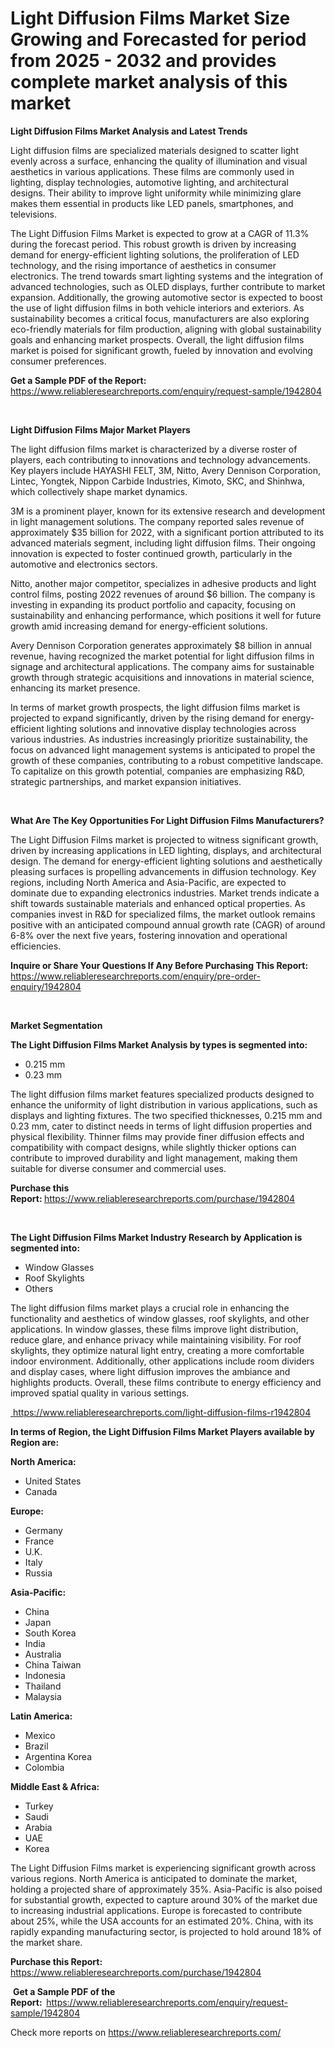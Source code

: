<p><h1>Light Diffusion Films Market Size Growing and Forecasted for period from 2025 - 2032 and provides complete market analysis of this market</h1></p><p><strong>Light Diffusion Films Market Analysis and Latest Trends</strong></p>
<p><p>Light diffusion films are specialized materials designed to scatter light evenly across a surface, enhancing the quality of illumination and visual aesthetics in various applications. These films are commonly used in lighting, display technologies, automotive lighting, and architectural designs. Their ability to improve light uniformity while minimizing glare makes them essential in products like LED panels, smartphones, and televisions.</p><p>The Light Diffusion Films Market is expected to grow at a CAGR of 11.3% during the forecast period. This robust growth is driven by increasing demand for energy-efficient lighting solutions, the proliferation of LED technology, and the rising importance of aesthetics in consumer electronics. The trend towards smart lighting systems and the integration of advanced technologies, such as OLED displays, further contribute to market expansion. Additionally, the growing automotive sector is expected to boost the use of light diffusion films in both vehicle interiors and exteriors. As sustainability becomes a critical focus, manufacturers are also exploring eco-friendly materials for film production, aligning with global sustainability goals and enhancing market prospects. Overall, the light diffusion films market is poised for significant growth, fueled by innovation and evolving consumer preferences.</p></p>
<p><strong>Get a Sample PDF of the Report:&nbsp;</strong> <a href="https://www.reliableresearchreports.com/enquiry/request-sample/1942804?utm_campaign=115&utm_medium=2&utm_source=Github&utm_content=ia&utm_term=30012025&utm_id=light-diffusion-films">https://www.reliableresearchreports.com/enquiry/request-sample/1942804</a></p>
<p>&nbsp;</p>
<p><strong>Light Diffusion Films Major Market Players</strong></p>
<p><p>The light diffusion films market is characterized by a diverse roster of players, each contributing to innovations and technology advancements. Key players include HAYASHI FELT, 3M, Nitto, Avery Dennison Corporation, Lintec, Yongtek, Nippon Carbide Industries, Kimoto, SKC, and Shinhwa, which collectively shape market dynamics.</p><p>3M is a prominent player, known for its extensive research and development in light management solutions. The company reported sales revenue of approximately $35 billion for 2022, with a significant portion attributed to its advanced materials segment, including light diffusion films. Their ongoing innovation is expected to foster continued growth, particularly in the automotive and electronics sectors.</p><p>Nitto, another major competitor, specializes in adhesive products and light control films, posting 2022 revenues of around $6 billion. The company is investing in expanding its product portfolio and capacity, focusing on sustainability and enhancing performance, which positions it well for future growth amid increasing demand for energy-efficient solutions.</p><p>Avery Dennison Corporation generates approximately $8 billion in annual revenue, having recognized the market potential for light diffusion films in signage and architectural applications. The company aims for sustainable growth through strategic acquisitions and innovations in material science, enhancing its market presence.</p><p>In terms of market growth prospects, the light diffusion films market is projected to expand significantly, driven by the rising demand for energy-efficient lighting solutions and innovative display technologies across various industries. As industries increasingly prioritize sustainability, the focus on advanced light management systems is anticipated to propel the growth of these companies, contributing to a robust competitive landscape. To capitalize on this growth potential, companies are emphasizing R&D, strategic partnerships, and market expansion initiatives.</p></p>
<p>&nbsp;</p>
<p><strong>What Are The Key Opportunities For Light Diffusion Films Manufacturers?</strong></p>
<p><p>The Light Diffusion Films market is projected to witness significant growth, driven by increasing applications in LED lighting, displays, and architectural design. The demand for energy-efficient lighting solutions and aesthetically pleasing surfaces is propelling advancements in diffusion technology. Key regions, including North America and Asia-Pacific, are expected to dominate due to expanding electronics industries. Market trends indicate a shift towards sustainable materials and enhanced optical properties. As companies invest in R&D for specialized films, the market outlook remains positive with an anticipated compound annual growth rate (CAGR) of around 6-8% over the next five years, fostering innovation and operational efficiencies.</p></p>
<p><strong>Inquire or Share Your Questions If Any Before Purchasing This Report:</strong> <a href="https://www.reliableresearchreports.com/enquiry/pre-order-enquiry/1942804?utm_campaign=115&utm_medium=2&utm_source=Github&utm_content=ia&utm_term=30012025&utm_id=light-diffusion-films">https://www.reliableresearchreports.com/enquiry/pre-order-enquiry/1942804</a></p>
<p>&nbsp;</p>
<p><strong>Market Segmentation</strong></p>
<p><strong>The Light Diffusion Films Market Analysis by types is segmented into:</strong></p>
<p><ul><li>0.215 mm</li><li>0.23 mm</li></ul></p>
<p><p>The light diffusion films market features specialized products designed to enhance the uniformity of light distribution in various applications, such as displays and lighting fixtures. The two specified thicknesses, 0.215 mm and 0.23 mm, cater to distinct needs in terms of light diffusion properties and physical flexibility. Thinner films may provide finer diffusion effects and compatibility with compact designs, while slightly thicker options can contribute to improved durability and light management, making them suitable for diverse consumer and commercial uses. </p></p>
<p><strong>Purchase this Report:&nbsp;</strong><a href="https://www.reliableresearchreports.com/purchase/1942804?utm_campaign=115&utm_medium=2&utm_source=Github&utm_content=ia&utm_term=30012025&utm_id=light-diffusion-films">https://www.reliableresearchreports.com/purchase/1942804</a></p>
<p>&nbsp;</p>
<p><strong>The Light Diffusion Films Market Industry Research by Application is segmented into:</strong></p>
<p><ul><li>Window Glasses</li><li>Roof Skylights</li><li>Others</li></ul></p>
<p><p>The light diffusion films market plays a crucial role in enhancing the functionality and aesthetics of window glasses, roof skylights, and other applications. In window glasses, these films improve light distribution, reduce glare, and enhance privacy while maintaining visibility. For roof skylights, they optimize natural light entry, creating a more comfortable indoor environment. Additionally, other applications include room dividers and display cases, where light diffusion improves the ambiance and highlights products. Overall, these films contribute to energy efficiency and improved spatial quality in various settings.</p></p>
<p><a href="https://www.reliableresearchreports.com/light-diffusion-films-r1942804?utm_campaign=115&utm_medium=2&utm_source=Github&utm_content=ia&utm_term=30012025&utm_id=light-diffusion-films">&nbsp;https://www.reliableresearchreports.com/light-diffusion-films-r1942804</a></p>
<p><strong>In terms of Region, the Light Diffusion Films Market Players available by Region are:</strong></p>
<p>
    <p> <strong> North America: </strong>
        <ul>
            <li>United States</li>
            <li>Canada</li>
        </ul>
        </p> 
    <p> <strong> Europe: </strong>
        <ul>
            <li>Germany</li>
            <li>France</li>
            <li>U.K.</li>
            <li>Italy</li>
            <li>Russia</li>
        </ul>
        </p> 
    <p> <strong> Asia-Pacific: </strong>
        <ul>
            <li>China</li>
            <li>Japan</li>
            <li>South Korea</li>
            <li>India</li>
            <li>Australia</li>
            <li>China Taiwan</li>
            <li>Indonesia</li>
            <li>Thailand</li>
            <li>Malaysia</li>
        </ul>
        </p> 
    <p> <strong> Latin America: </strong>
        <ul>
            <li>Mexico</li>
            <li>Brazil</li>
            <li>Argentina Korea</li>
            <li>Colombia</li>
        </ul>
        </p> 
    <p> <strong> Middle East & Africa: </strong>
        <ul>
            <li>Turkey</li>
            <li>Saudi</li>
            <li>Arabia</li>
            <li>UAE</li>
            <li>Korea</li>
        </ul>
    </p>
    </p>
<p><p>The Light Diffusion Films market is experiencing significant growth across various regions. North America is anticipated to dominate the market, holding a projected share of approximately 35%. Asia-Pacific is also poised for substantial growth, expected to capture around 30% of the market due to increasing industrial applications. Europe is forecasted to contribute about 25%, while the USA accounts for an estimated 20%. China, with its rapidly expanding manufacturing sector, is projected to hold around 18% of the market share.</p></p>
<p><strong>Purchase this Report: </strong><a href="https://www.reliableresearchreports.com/purchase/1942804?utm_campaign=115&utm_medium=2&utm_source=Github&utm_content=ia&utm_term=30012025&utm_id=light-diffusion-films">https://www.reliableresearchreports.com/purchase/1942804</a></p>
<p>&nbsp;<strong>Get a Sample PDF of the Report:&nbsp;&nbsp;</strong><a href="https://www.reliableresearchreports.com/enquiry/request-sample/1942804?utm_campaign=115&utm_medium=2&utm_source=Github&utm_content=ia&utm_term=30012025&utm_id=light-diffusion-films">https://www.reliableresearchreports.com/enquiry/request-sample/1942804</a></p>
<p><strong></strong></p>
<p>Check more reports on <a href="https://www.reliableresearchreports.com/?utm_campaign=115&utm_medium=2&utm_source=Github&utm_content=ia&utm_term=30012025&utm_id=light-diffusion-films">https://www.reliableresearchreports.com/</a></p>